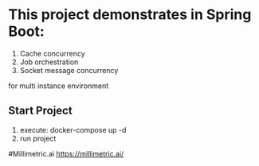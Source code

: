 # This project demonstrates in Spring Boot:

1) Cache concurrency
2) Job orchestration
3) Socket message concurrency

for multi instance environment

## Start Project

1) execute: docker-compose up -d
2) run project

#Millimetric.ai
https://millimetric.ai/